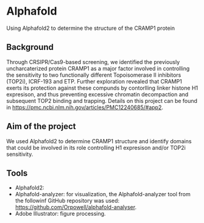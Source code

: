# Alphafold
Using Alphafold2 to determine the structure of the CRAMP1 protein
## Background
Through CRSIPR/Cas9-based screening, we identified the previously uncharcaterized protein CRAMP1 as a major factor involved in controlling the sensitivity to two functionally different Topoisomerase II inhibitors (TOP2i), ICRF-193 and ETP. Further exploration revealed that CRAMP1 exerts its protection against these compunds by contorlling linker histone H1 expresison, and thus preventing excessive chromatin decompaction and subsequent TOP2 binding and trapping. Details on this project can be found in https://pmc.ncbi.nlm.nih.gov/articles/PMC12240685/#app2.
## Aim of the project
We used Alphafold2 to determine CRAMP1 structure and identify domains that could be involved in its role controlling H1 expresison and/or TOP2i sensitivity.
## Tools
- Alphafold2:
- Alphafold-analyzer: for visualization, the Alphafold-analyzer tool from the followinf GitHub repository was used: https://github.com/Orpowell/alphafold-analyser.
- Adobe Illustrator: figure processing.

